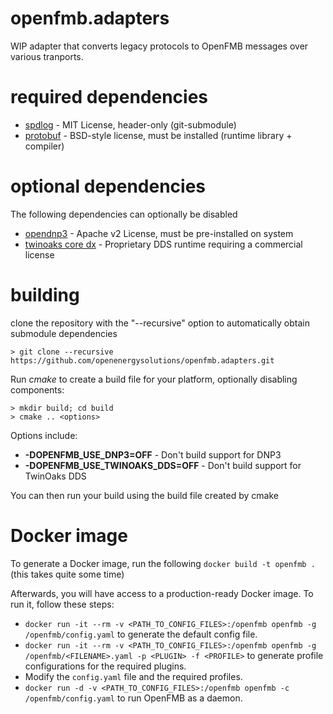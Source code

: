 # openfmb.adapters

WIP adapter that converts legacy protocols to OpenFMB messages over various tranports.

# required dependencies

* [spdlog](https://github.com/gabime/spdlog) - MIT License, header-only (git-submodule)
* [protobuf](https://github.com/google/protobuf) - BSD-style license, must be installed (runtime library + compiler)

# optional dependencies

The following dependencies can optionally be disabled

* [opendnp3](https://github.com/automatak/dnp3) - Apache v2 License, must be pre-installed on system
* [twinoaks core dx](http://www.twinoakscomputing.com/coredx) - Proprietary DDS runtime requiring a commercial license

# building

clone the repository with the "--recursive" option to automatically obtain submodule dependencies

```
> git clone --recursive https://github.com/openenergysolutions/openfmb.adapters.git
```
Run *cmake* to create a build file for your platform, optionally disabling components:

```
> mkdir build; cd build
> cmake .. <options>
```
Options include:
* **-DOPENFMB_USE_DNP3=OFF** - Don't build support for DNP3
* **-DOPENFMB_USE_TWINOAKS_DDS=OFF** - Don't build support for TwinOaks DDS

You can then run your build using the build file created by cmake

# Docker image
To generate a Docker image, run the following `docker build -t openfmb .` (this takes quite some time)

Afterwards, you will have access to a production-ready Docker image. To run it, follow these steps:
- `docker run -it --rm -v <PATH_TO_CONFIG_FILES>:/openfmb openfmb -g /openfmb/config.yaml` to generate the default config file.
- `docker run -it --rm -v <PATH_TO_CONFIG_FILES>:/openfmb openfmb -g /openfmb/<FILENAME>.yaml -p <PLUGIN> -f <PROFILE>` to generate profile configurations for the required plugins.
- Modify the `config.yaml` file and the required profiles.
- `docker run -d -v <PATH_TO_CONFIG_FILES>:/openfmb openfmb -c /openfmb/config.yaml` to run OpenFMB as a daemon.
